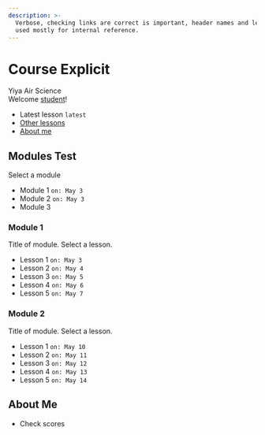 ```yaml
---
description: >-
  Verbose, checking links are correct is important, header names and levels are
  used mostly for internal reference.
---
```


# Course Explicit

Yiya Air Science  
Welcome [student](serious/profile.md#age)!

* Latest lesson `latest`
* [Other lessons](course-explicit.md#modules)
* [About me](course-explicit.md#about-me)

## Modules Test <a id="asdf"></a>

Select a module

* Module 1 `on: May 3`
* Module 2 `on: May 3`
* Module 3

### Module 1

Title of module. Select a lesson.

* Lesson 1 `on: May 3`
* Lesson 2 `on: May 4`
* Lesson 3 `on: May 5`
* Lesson 4 `on: May 6`
* Lesson 5 `on: May 7`

### Module 2

Title of module. Select a lesson.

* Lesson 1 `on: May 10`
* Lesson 2 `on: May 11`
* Lesson 3 `on: May 12`
* Lesson 4 `on: May 13`
* Lesson 5 `on: May 14`

## About Me

* Check scores



